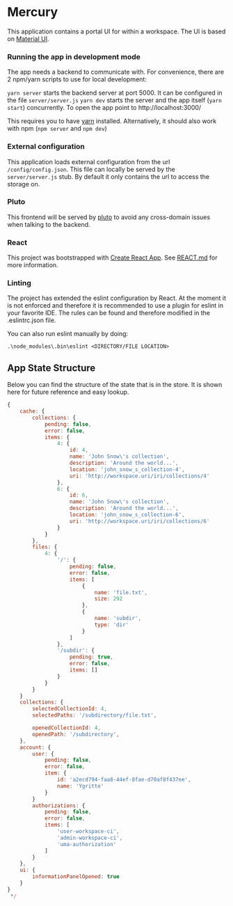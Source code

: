 # Mercury
This application contains a portal UI for within a workspace. The UI is based on [Material UI](https://material-ui.com/).

### Running the app in development mode
The app needs a backend to communicate with. For convenience, there are 2 npm/yarn scripts
to use for local development:

`yarn server` starts the backend server at port 5000. It can be configured in the file `server/server.js`
`yarn dev` starts the server and the app itself (`yarn start`) concurrently. To open the app point to http://localhost:3000/

This requires you to have [yarn](https://yarnpkg.com/lang/en/) installed. Alternatively, it should also
work with npm (`npm server` and `npm dev`)

### External configuration
This application loads external configuration from the url `/config/config.json`. This file can locally be 
served by the `server/server.js` stub. By default it only contains the url to access the storage on.

### Pluto
This frontend will be served by [pluto](https://github.com/fairspace/pluto) to avoid any cross-domain issues when talking to the backend.

### React
This project was bootstrapped with [Create React App](https://github.com/facebookincubator/create-react-app). See [REACT.md](REACT.md) for more information.

### Linting
The project has extended the eslint configuration by React. At the moment it is not enforced and therefore it is recommended to use a plugin for eslint in your favorite IDE. The rules can be found and therefore modified in the .eslintrc.json file.

You can also run eslint manually by doing:
```
.\node_modules\.bin\eslint <DIRECTORY/FILE LOCATION>
```

## App State Structure
Below you can find the structure of the state that is in the store. It is
shown here for future reference and easy lookup.
```javascript
{
    cache: {
        collections: {
            pending: false,
            error: false,
            items: {
                4: {
                    id: 4,
                    name: 'John Snow\'s collection',
                    description: 'Around the world...',
                    location: 'john_snow_s_collection-4',
                    uri: 'http://workspace.uri/iri/collections/4'
                },
                6: {
                    id: 6,
                    name: 'John Snow\'s collection',
                    description: 'Around the world...',
                    location: 'john_snow_s_collection-6',
                    uri: 'http://workspace.uri/iri/collections/6'
                }
            }
        },
        files: {
            4: {
                '/': {
                    pending: false,
                    error: false,
                    items: [
                        {
                            name: 'file.txt',
                            size: 292
                        },
                        {
                            name: 'subdir',
                            type: 'dir'
                        }
                    ]
                },
                '/subdir': {
                    pending: true,
                    error: false,
                    items: []
                }
            }
        }
    }
    collections: {
        selectedCollectionId: 4,
        selectedPaths: '/subdirectory/file.txt',

        openedCollectionId: 4,
        openedPath: '/subdirectory',
    },
    account: {
        user: {
            pending: false,
            error: false,
            item: {
                id: 'a2ecd794-faa8-44ef-8fae-d70af8f437ee',
                name: 'Ygritte'
            }
        }
        authorizations: {
            pending: false,
            error: false,
            items: [
                'user-workspace-ci',
                'admin-workspace-ci',
                'uma-authorization'
            ]
        }
    },
    ui: {
        informationPanelOpened: true
    }
}
 */
```
